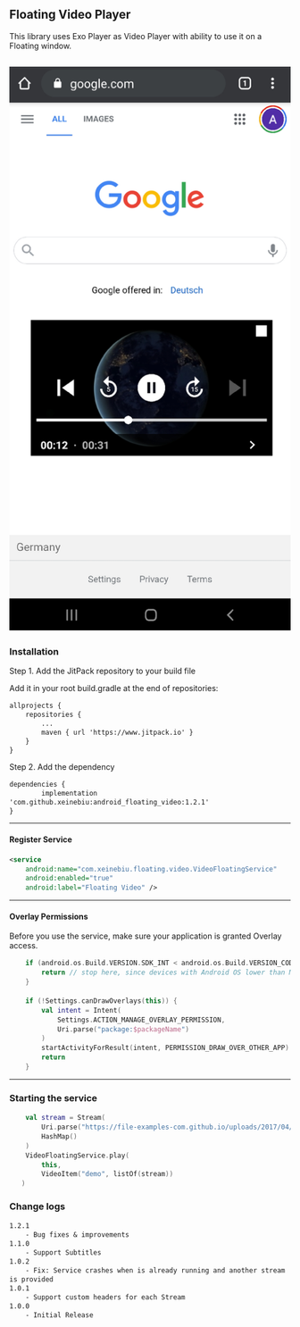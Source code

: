 ## Floating Video Player
This library uses Exo Player as Video Player with ability to use it on a Floating window.

![](./docs/preview.png)
---
### Installation
Step 1. 
Add the JitPack repository to your build file

Add it in your root build.gradle at the end of repositories:

	allprojects {
		repositories {
			...
			maven { url 'https://www.jitpack.io' }
		}
	}
Step 2. Add the dependency

	dependencies {
            implementation 'com.github.xeinebiu:android_floating_video:1.2.1'
	}

---
#### Register Service
````xml
<service
    android:name="com.xeinebiu.floating.video.VideoFloatingService"
    android:enabled="true"
    android:label="Floating Video" />
````
---
#### Overlay Permissions
Before you use the service, make sure your application is granted Overlay access.
```kotlin
    if (android.os.Build.VERSION.SDK_INT < android.os.Build.VERSION_CODES.M) {
        return // stop here, since devices with Android OS lower than M do not support screen overlay
    }

    if (!Settings.canDrawOverlays(this)) {
        val intent = Intent(
            Settings.ACTION_MANAGE_OVERLAY_PERMISSION,
            Uri.parse("package:$packageName")
        )
        startActivityForResult(intent, PERMISSION_DRAW_OVER_OTHER_APP)
        return
    }
```

---
### Starting the service
```kotlin
    val stream = Stream(
        Uri.parse("https://file-examples-com.github.io/uploads/2017/04/file_example_MP4_480_1_5MG.mp4"),
        HashMap()
    )
    VideoFloatingService.play(
        this,
        VideoItem("demo", listOf(stream))
   )
```

### Change logs
    1.2.1
        - Bug fixes & improvements
    1.1.0
        - Support Subtitles
    1.0.2
        - Fix: Service crashes when is already running and another stream is provided
    1.0.1
        - Support custom headers for each Stream
    1.0.0
        - Initial Release
